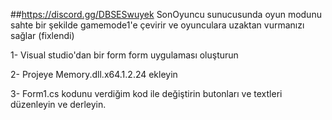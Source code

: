 ##https://discord.gg/DBSESwuyek
SonOyuncu sunucusunda oyun modunu sahte bir şekilde gamemode1'e çevirir ve oyunculara uzaktan vurmanızı sağlar (fixlendi)

1- Visual studio'dan bir form form uygulaması oluşturun

2- Projeye Memory.dll.x64.1.2.24 ekleyin

3- Form1.cs kodunu verdiğim kod ile değiştirin butonları ve textleri düzenleyin ve derleyin.
